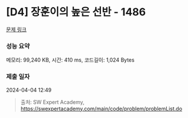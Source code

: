 # [D4] 장훈이의 높은 선반 - 1486 

[문제 링크](https://swexpertacademy.com/main/code/problem/problemDetail.do?contestProbId=AV2b7Yf6ABcBBASw) 

### 성능 요약

메모리: 99,240 KB, 시간: 410 ms, 코드길이: 1,024 Bytes

### 제출 일자

2024-04-04 12:49



> 출처: SW Expert Academy, https://swexpertacademy.com/main/code/problem/problemList.do